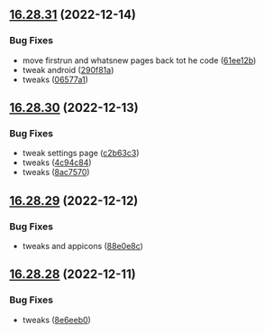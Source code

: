 ## [16.28.31](https://github.com/phandcock/GrampsView/compare/v16.28.30...v16.28.31) (2022-12-14)


### Bug Fixes

* move firstrun and whatsnew pages back tot he code ([61ee12b](https://github.com/phandcock/GrampsView/commit/61ee12b67f630193f8776def59a681b10f4a404c))
* tweak android ([290f81a](https://github.com/phandcock/GrampsView/commit/290f81a6a8c762a78df684ff4e1c2004983cd756))
* tweaks ([06577a1](https://github.com/phandcock/GrampsView/commit/06577a1e5e0c85947df77558b0b3f979e9b74ab8))



## [16.28.30](https://github.com/phandcock/GrampsView/compare/v16.28.29...v16.28.30) (2022-12-13)


### Bug Fixes

* tweak settings page ([c2b63c3](https://github.com/phandcock/GrampsView/commit/c2b63c31a3d22ef1e25ed3797da752ec5df794e5))
* tweaks ([4c94c84](https://github.com/phandcock/GrampsView/commit/4c94c84bb26d220a7c0ddd0cd76602d202f888a2))
* tweaks ([8ac7570](https://github.com/phandcock/GrampsView/commit/8ac757080a1a426d22dc2f461f8f9005f1c045b7))



## [16.28.29](https://github.com/phandcock/GrampsView/compare/v16.28.28...v16.28.29) (2022-12-12)


### Bug Fixes

* tweaks and appicons ([88e0e8c](https://github.com/phandcock/GrampsView/commit/88e0e8c01998d250cba9e265385ba9d98c6b5b96))



## [16.28.28](https://github.com/phandcock/GrampsView/compare/v16.28.27...v16.28.28) (2022-12-11)


### Bug Fixes

* tweaks ([8e6eeb0](https://github.com/phandcock/GrampsView/commit/8e6eeb04ee48888cdd794cbd357db52c92018fc8))



